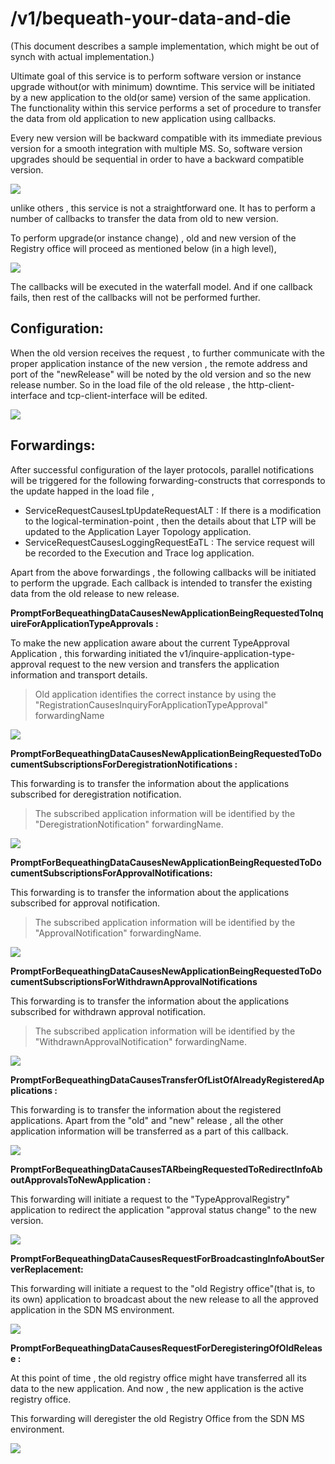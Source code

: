 
# /v1/bequeath-your-data-and-die

(This document describes a sample implementation, which might be out of synch with actual implementation.)

Ultimate goal of this service is to perform software version or instance upgrade without(or with minimum) downtime. This service will be initiated by a new application to the old(or same) version of the same application. The functionality within this service performs a set of procedure to transfer the data from old application to new application using callbacks.

Every new version will be backward compatible with its immediate previous version for a smooth integration with multiple MS. So, software version upgrades should be sequential in order to have a backward compatible version.

![](./images/BequeathYourDataAndDie/Picture1.jpg)

unlike others , this service is not a straightforward one. It has to perform a number of callbacks to transfer the data from old to new version.

To perform upgrade(or instance change) , old and new version of the Registry office will proceed as mentioned below (in a high level),

![](./images/BequeathYourDataAndDie/Picture2.jpg)

The callbacks will be executed in the waterfall model. And if one callback fails, then rest of the callbacks will not be performed further.

## Configuration:

When the old version receives the request , to further communicate with the proper application instance of the new version , 
the remote address and port of the "newRelease" will be noted by the old version and so the new release number.
So in the load file of the old release , the http-client-interface and tcp-client-interface will be edited.

![](./images/BequeathYourDataAndDie/Picture3.JPG)

## Forwardings:

After successful configuration of the layer protocols, parallel notifications will be triggered for the following forwarding-constructs that corresponds to the update happed in the load file ,
- ServiceRequestCausesLtpUpdateRequestALT : If there is a modification to the logical-termination-point , then the details about that LTP will be updated to the Application Layer Topology application.
- ServiceRequestCausesLoggingRequestEaTL : The service request will be recorded to the Execution and Trace log application.

Apart from the above forwardings , the following callbacks will be initiated to perform the upgrade. Each callback is intended to transfer the existing data from the old release to new release.

**PromptForBequeathingDataCausesNewApplicationBeingRequestedToInquireForApplicationTypeApprovals :**

To make the new application aware about the current TypeApproval Application , this forwarding initiated the v1/inquire-application-type-approval request to the new version and transfers the application information and transport details. 
 > Old application identifies the correct instance by using the "RegistrationCausesInquiryForApplicationTypeApproval" forwardingName

![](./images/BequeathYourDataAndDie/Picture5.JPG)

**PromptForBequeathingDataCausesNewApplicationBeingRequestedToDocumentSubscriptionsForDeregistrationNotifications :**

This forwarding is to transfer the information about the applications subscribed for deregistration notification. 
> The subscribed application information will be identified by the "DeregistrationNotification" forwardingName.

![](./images/BequeathYourDataAndDie/Picture6.JPG)

**PromptForBequeathingDataCausesNewApplicationBeingRequestedToDocumentSubscriptionsForApprovalNotifications:**

This forwarding is to transfer the information about the applications subscribed for approval notification. 
> The subscribed application information will be identified by the "ApprovalNotification" forwardingName.

![](./images/BequeathYourDataAndDie/Picture7.JPG)

**PromptForBequeathingDataCausesNewApplicationBeingRequestedToDocumentSubscriptionsForWithdrawnApprovalNotifications**

This forwarding is to transfer the information about the applications subscribed for withdrawn approval notification. 
> The subscribed application information will be identified by the "WithdrawnApprovalNotification" forwardingName.

![](./images/BequeathYourDataAndDie/Picture8.JPG)

**PromptForBequeathingDataCausesTransferOfListOfAlreadyRegisteredApplications :**

This forwarding is to transfer the information about the registered applications. Apart from the &quot;old&quot; and &quot;new&quot; release , all the other application information will be transferred as a part of this callback.

![](./images/BequeathYourDataAndDie/Picture9.JPG)

**PromptForBequeathingDataCausesTARbeingRequestedToRedirectInfoAboutApprovalsToNewApplication :**

This forwarding will initiate a request to the &quot;TypeApprovalRegistry&quot; application to redirect the application &quot;approval status change&quot; to the new version.

![](./images/BequeathYourDataAndDie/Picture10.JPG)

**PromptForBequeathingDataCausesRequestForBroadcastingInfoAboutServerReplacement:**

This forwarding will initiate a request to the &quot;old Registry office&quot;(that is, to its own) application to broadcast about the new release to all the approved application in the SDN MS environment.

![](./images/BequeathYourDataAndDie/Picture11.JPG)

**PromptForBequeathingDataCausesRequestForDeregisteringOfOldRelease :**

At this point of time , the old registry office might have transferred all its data to the new application. 
And now , the new application is the active registry office.

This forwarding will deregister the old Registry Office from the SDN MS environment.

![](./images/BequeathYourDataAndDie/Picture12.JPG)

